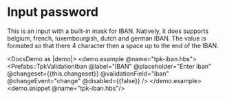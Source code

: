 # Input password

This is an input with a built-in mask for IBAN.
Natively, it does supports belgium, french, luxembourgish, dutch and german IBAN.
The value is formated so that there 4 character then a space up to the end of the IBAN.

<DocsDemo as |demo|>
  <demo.example @name="tpk-iban.hbs">
      <Prefabs::TpkValidationIban 
        @label="IBAN"
        @placeholder="Enter iban"
        @changeset={{this.changeset}} 
        @validationField="iban"
        @changeEvent="change"
        @disabled={{false}}
      />
  </demo.example>
  <demo.snippet @name="tpk-iban.hbs"/>
</DocsDemo>


